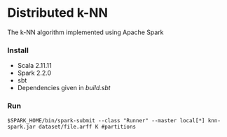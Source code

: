 # Distributed k-NN
The k-NN algorithm implemented using Apache Spark

### Install
* Scala 2.11.11
* Spark 2.2.0
* sbt
* Dependencies given in *build.sbt*

### Run
```
$SPARK_HOME/bin/spark-submit --class "Runner" --master local[*] knn-spark.jar dataset/file.arff K #partitions
```

